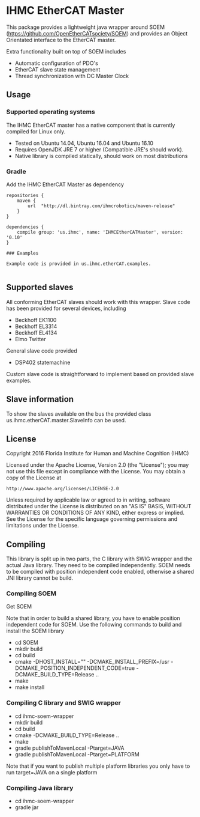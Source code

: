 # IHMC EtherCAT Master

This package provides a lightweight java wrapper around SOEM (https://github.com/OpenEtherCATsociety/SOEM) and provides an Object Orientated interface to the EtherCAT master.

Extra functionality built on top of SOEM includes 

- Automatic configuration of PDO's
- EtherCAT slave state management
- Thread synchronization with DC Master Clock


## Usage

### Supported operating systems

The IHMC EtherCAT master has a native component that is currently compiled for Linux only.

- Tested on Ubuntu 14.04, Ubuntu 16.04 and Ubuntu 16.10
- Requires OpenJDK JRE 7 or higher (Compatible JRE's should work).
- Native library is compiled statically, should work on most distributions


### Gradle

Add the IHMC EtherCAT Master as dependency
```
repositories {
    maven {
        url  "http://dl.bintray.com/ihmcrobotics/maven-release"
    }
}
	
dependencies {
	compile group: 'us.ihmc', name: 'IHMCEtherCATMaster', version: '0.10'
}

### Examples

Example code is provided in us.ihmc.etherCAT.examples. 


```

## Supported slaves

All conforming EtherCAT slaves should work with this wrapper. Slave code has been provided for several devices, including

- Beckhoff EK1100
- Beckhoff EL3314
- Beckhoff EL4134
- Elmo Twitter 

General slave code provided 
- DSP402 statemachine

Custom slave code is straightforward to implement based on provided slave examples.


## Slave information
To show the slaves available on the bus the provided class us.ihmc.etherCAT.master.SlaveInfo can be used. 

## License

Copyright 2016 Florida Institute for Human and Machine Cognition (IHMC)

Licensed under the Apache License, Version 2.0 (the "License");
you may not use this file except in compliance with the License.
You may obtain a copy of the License at

    http://www.apache.org/licenses/LICENSE-2.0

Unless required by applicable law or agreed to in writing, software
distributed under the License is distributed on an "AS IS" BASIS,
WITHOUT WARRANTIES OR CONDITIONS OF ANY KIND, either express or implied.
See the License for the specific language governing permissions and
limitations under the License.



## Compiling

This library is split up in two parts, the C library with SWIG wrapper and the actual Java library. They need to be compiled independently. SOEM needs to be compiled with position independent code enabled, otherwise a shared JNI library cannot be build.

### Compiling SOEM

Get SOEM

Note that in order to build a shared library, you have to enable position independent code for SOEM. Use the following commands to build and install the SOEM library

- cd SOEM
- mkdir build
- cd build
- cmake -DHOST_INSTALL="" -DCMAKE_INSTALL_PREFIX=/usr -DCMAKE_POSITION_INDEPENDENT_CODE=true -DCMAKE_BUILD_TYPE=Release ..
- make
- make install

### Compiling C library and SWIG wrapper

- cd ihmc-soem-wrapper
- mkdir build
- cd build
- cmake -DCMAKE_BUILD_TYPE=Release ..
- make
- gradle publishToMavenLocal -Ptarget=JAVA
- gradle publishToMavenLocal -Ptarget=PLATFORM

Note that if you want to publish multiple platform libraries you only have to run target=JAVA on a single platform

### Compiling Java library
- cd ihmc-soem-wrapper
- gradle jar
